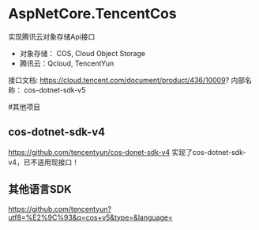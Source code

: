 # AspNetCore.TencentCos
实现腾讯云对象存储Api接口
* 对象存储： COS, Cloud Object Storage
* 腾讯云：Qcloud, TencentYun

接口文档: https://cloud.tencent.com/document/product/436/10009?
内部名称： cos-dotnet-sdk-v5

#其他项目
## cos-dotnet-sdk-v4
https://github.com/tencentyun/cos-donet-sdk-v4
实现了cos-dotnet-sdk-v4，已不适用现接口！

## 其他语言SDK
https://github.com/tencentyun?utf8=%E2%9C%93&q=cos+v5&type=&language=
